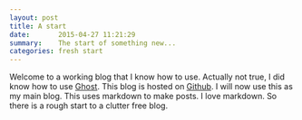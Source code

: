 ```yaml
---
layout: post
title: A start
date:       2015-04-27 11:21:29
summary:    The start of something new...
categories: fresh start
---
```


Welcome to a working blog that I know how to use. Actually not true, I did know how to use [Ghost](https:ghost.org). This blog is hosted on [Github](https://github.com). I will now use this as my main blog. This uses markdown to make posts. I love markdown. So there is a rough start to a clutter free blog.
